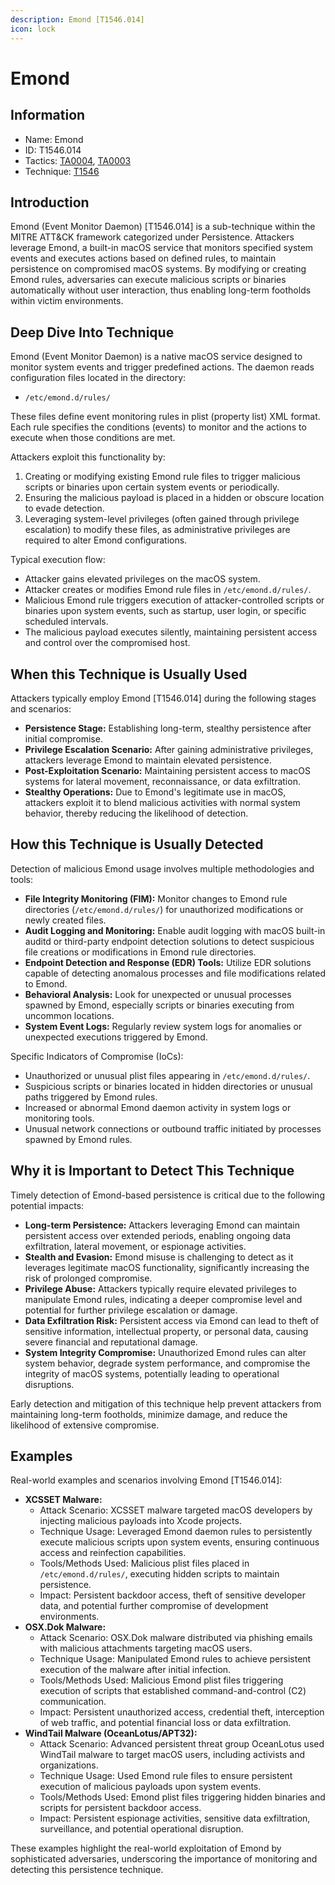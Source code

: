 ```yaml
---
description: Emond [T1546.014]
icon: lock
---
```


# Emond

## Information

* Name: Emond
* ID: T1546.014
* Tactics: [TA0004](../../ta0004/), [TA0003](../)
* Technique: [T1546](./)

## Introduction

Emond (Event Monitor Daemon) \[T1546.014] is a sub-technique within the MITRE ATT\&CK framework categorized under Persistence. Attackers leverage Emond, a built-in macOS service that monitors specified system events and executes actions based on defined rules, to maintain persistence on compromised macOS systems. By modifying or creating Emond rules, adversaries can execute malicious scripts or binaries automatically without user interaction, thus enabling long-term footholds within victim environments.

## Deep Dive Into Technique

Emond (Event Monitor Daemon) is a native macOS service designed to monitor system events and trigger predefined actions. The daemon reads configuration files located in the directory:

* `/etc/emond.d/rules/`

These files define event monitoring rules in plist (property list) XML format. Each rule specifies the conditions (events) to monitor and the actions to execute when those conditions are met.

Attackers exploit this functionality by:

1. Creating or modifying existing Emond rule files to trigger malicious scripts or binaries upon certain system events or periodically.
2. Ensuring the malicious payload is placed in a hidden or obscure location to evade detection.
3. Leveraging system-level privileges (often gained through privilege escalation) to modify these files, as administrative privileges are required to alter Emond configurations.

Typical execution flow:

* Attacker gains elevated privileges on the macOS system.
* Attacker creates or modifies Emond rule files in `/etc/emond.d/rules/`.
* Malicious Emond rule triggers execution of attacker-controlled scripts or binaries upon system events, such as startup, user login, or specific scheduled intervals.
* The malicious payload executes silently, maintaining persistent access and control over the compromised host.

## When this Technique is Usually Used

Attackers typically employ Emond \[T1546.014] during the following stages and scenarios:

* **Persistence Stage:** Establishing long-term, stealthy persistence after initial compromise.
* **Privilege Escalation Scenario:** After gaining administrative privileges, attackers leverage Emond to maintain elevated persistence.
* **Post-Exploitation Scenario:** Maintaining persistent access to macOS systems for lateral movement, reconnaissance, or data exfiltration.
* **Stealthy Operations:** Due to Emond's legitimate use in macOS, attackers exploit it to blend malicious activities with normal system behavior, thereby reducing the likelihood of detection.

## How this Technique is Usually Detected

Detection of malicious Emond usage involves multiple methodologies and tools:

* **File Integrity Monitoring (FIM):** Monitor changes to Emond rule directories (`/etc/emond.d/rules/`) for unauthorized modifications or newly created files.
* **Audit Logging and Monitoring:** Enable audit logging with macOS built-in auditd or third-party endpoint detection solutions to detect suspicious file creations or modifications in Emond rule directories.
* **Endpoint Detection and Response (EDR) Tools:** Utilize EDR solutions capable of detecting anomalous processes and file modifications related to Emond.
* **Behavioral Analysis:** Look for unexpected or unusual processes spawned by Emond, especially scripts or binaries executing from uncommon locations.
* **System Event Logs:** Regularly review system logs for anomalies or unexpected executions triggered by Emond.

Specific Indicators of Compromise (IoCs):

* Unauthorized or unusual plist files appearing in `/etc/emond.d/rules/`.
* Suspicious scripts or binaries located in hidden directories or unusual paths triggered by Emond rules.
* Increased or abnormal Emond daemon activity in system logs or monitoring tools.
* Unusual network connections or outbound traffic initiated by processes spawned by Emond rules.

## Why it is Important to Detect This Technique

Timely detection of Emond-based persistence is critical due to the following potential impacts:

* **Long-term Persistence:** Attackers leveraging Emond can maintain persistent access over extended periods, enabling ongoing data exfiltration, lateral movement, or espionage activities.
* **Stealth and Evasion:** Emond misuse is challenging to detect as it leverages legitimate macOS functionality, significantly increasing the risk of prolonged compromise.
* **Privilege Abuse:** Attackers typically require elevated privileges to manipulate Emond rules, indicating a deeper compromise level and potential for further privilege escalation or damage.
* **Data Exfiltration Risk:** Persistent access via Emond can lead to theft of sensitive information, intellectual property, or personal data, causing severe financial and reputational damage.
* **System Integrity Compromise:** Unauthorized Emond rules can alter system behavior, degrade system performance, and compromise the integrity of macOS systems, potentially leading to operational disruptions.

Early detection and mitigation of this technique help prevent attackers from maintaining long-term footholds, minimize damage, and reduce the likelihood of extensive compromise.

## Examples

Real-world examples and scenarios involving Emond \[T1546.014]:

* **XCSSET Malware:**
  * Attack Scenario: XCSSET malware targeted macOS developers by injecting malicious payloads into Xcode projects.
  * Technique Usage: Leveraged Emond daemon rules to persistently execute malicious scripts upon system events, ensuring continuous access and reinfection capabilities.
  * Tools/Methods Used: Malicious plist files placed in `/etc/emond.d/rules/`, executing hidden scripts to maintain persistence.
  * Impact: Persistent backdoor access, theft of sensitive developer data, and potential further compromise of development environments.
* **OSX.Dok Malware:**
  * Attack Scenario: OSX.Dok malware distributed via phishing emails with malicious attachments targeting macOS users.
  * Technique Usage: Manipulated Emond rules to achieve persistent execution of the malware after initial infection.
  * Tools/Methods Used: Malicious Emond plist files triggering execution of scripts that established command-and-control (C2) communication.
  * Impact: Persistent unauthorized access, credential theft, interception of web traffic, and potential financial loss or data exfiltration.
* **WindTail Malware (OceanLotus/APT32):**
  * Attack Scenario: Advanced persistent threat group OceanLotus used WindTail malware to target macOS users, including activists and organizations.
  * Technique Usage: Used Emond rule files to ensure persistent execution of malicious payloads upon system events.
  * Tools/Methods Used: Emond plist files triggering hidden binaries and scripts for persistent backdoor access.
  * Impact: Persistent espionage activities, sensitive data exfiltration, surveillance, and potential operational disruption.

These examples highlight the real-world exploitation of Emond by sophisticated adversaries, underscoring the importance of monitoring and detecting this persistence technique.
